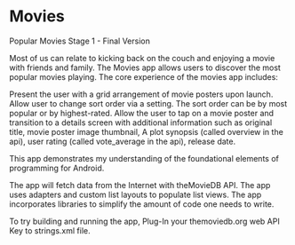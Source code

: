 # Movies
Popular Movies Stage 1 - Final Version

Most of us can relate to kicking back on the couch and enjoying a movie with friends and family. The Movies app allows users to discover the most popular movies playing. The core experience of the movies app includes:

Present the user with a grid arrangement of movie posters upon launch.
Allow user to change sort order via a setting.
The sort order can be by most popular or by highest-rated.
Allow the user to tap on a movie poster and transition to a details screen with additional information such as
original title,
movie poster image thumbnail,
A plot synopsis (called overview in the api),
user rating (called vote_average in the api),
release date.

This app demonstrates my understanding of the foundational elements of programming for Android. 

The app will fetch data from the Internet with theMovieDB API.
The app uses adapters and custom list layouts to populate list views.
The app incorporates libraries to simplify the amount of code one needs to write.

To try building and running the app, Plug-In your themoviedb.org web API Key to strings.xml file.
